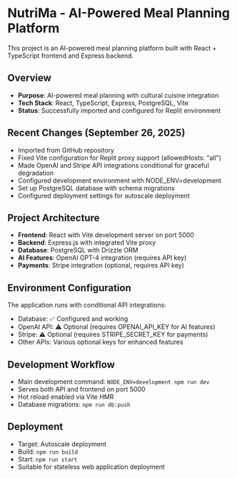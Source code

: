 # NutriMa - AI-Powered Meal Planning Platform

This project is an AI-powered meal planning platform built with React + TypeScript frontend and Express backend.

## Overview
- **Purpose**: AI-powered meal planning with cultural cuisine integration
- **Tech Stack**: React, TypeScript, Express, PostgreSQL, Vite
- **Status**: Successfully imported and configured for Replit environment

## Recent Changes (September 26, 2025)
- Imported from GitHub repository  
- Fixed Vite configuration for Replit proxy support (allowedHosts: "all")
- Made OpenAI and Stripe API integrations conditional for graceful degradation
- Configured development environment with NODE_ENV=development
- Set up PostgreSQL database with schema migrations
- Configured deployment settings for autoscale deployment

## Project Architecture
- **Frontend**: React with Vite development server on port 5000
- **Backend**: Express.js with integrated Vite proxy
- **Database**: PostgreSQL with Drizzle ORM
- **AI Features**: OpenAI GPT-4 integration (requires API key)
- **Payments**: Stripe integration (optional, requires API key)

## Environment Configuration
The application runs with conditional API integrations:
- Database: ✅ Configured and working
- OpenAI API: ⚠️ Optional (requires OPENAI_API_KEY for AI features)  
- Stripe: ⚠️ Optional (requires STRIPE_SECRET_KEY for payments)
- Other APIs: Various optional keys for enhanced features

## Development Workflow
- Main development command: `NODE_ENV=development npm run dev`
- Serves both API and frontend on port 5000
- Hot reload enabled via Vite HMR
- Database migrations: `npm run db:push`

## Deployment
- Target: Autoscale deployment
- Build: `npm run build`  
- Start: `npm run start`
- Suitable for stateless web application deployment